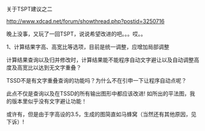 关于TSPT建议之二  

http://www.xdcad.net/forum/showthread.php?postid=3250716
 

晚上没事，又玩了一回TSPT，说说希望改进的吧。。。哎。。

1、计算结果字高、高宽比等选项，目前是统一调整，应增加局部调整
计算结果查询以及归并修改时，计算结果能不能程序自动文字避让以及自动调整高度及高宽比以达到无文字重叠？
TSSD不是有文字重叠查询的功能吗？为什么不在引申一下让程序自动点呢？
此点不仅是查询以及在TSSD的所有输出图形中都应该改进! 如所出的平法图，我的版本里似乎没有文字避让功能！
或许有，但是由于字高设的3.5，生成的图简直如马蜂窝（当然还有其他原因，见下诉）!
